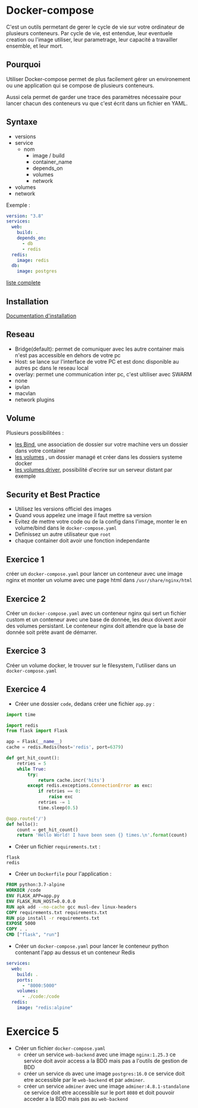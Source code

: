 # Docker-compose
C'est un outils permetant de gerer le cycle de vie sur votre ordinateur de plusieurs conteneurs.
Par cycle de vie, est entendue, leur eventuele creation ou l'image utiliser, leur parametrage, leur capacité a travailler ensemble, et leur mort.

## Pourquoi
Utiliser Docker-compose permet de plus facilement gérer un environement ou une application qui se compose de plusieurs conteneurs.

Aussi cela permet de garder une trace des paramètres nécessaire pour lancer chacun des conteneurs vu que c'est écrit dans un fichier en YAML.

## Syntaxe 

* versions
* service
  * nom
    * image / build
    * container_name
    * depends_on
    * volumes
    * network
* volumes
* network


Exemple :
```yaml
version: "3.8"
services:
  web:
    build: .
    depends_on:
      - db
      - redis
  redis:
    image: redis
  db:
    image: postgres
```

[liste complete](https://docs.docker.com/compose/compose-file/compose-file-v3/#service-configuration-reference)

## Installation

[Documentation d'installation](https://docs.docker.com/compose/install/)

## Reseau
* Bridge(default): permet de comuniquer avec les autre container mais n'est pas accessible en dehors de votre pc
* Host: se lance sur l'interface de votre PC et est donc disponible au autres pc dans le reseau local
* overlay: permet une communication inter pc, c'est ultiliser avec SWARM
* none
* ipvlan 
* macvlan
* network plugins

## Volume

Plusieurs possibilitées :
* [les Bind](https://docs.docker.com/storage/bind-mounts/), une association de dossier sur votre machine vers un dossier dans votre container
* [les volumes](https://docs.docker.com/storage/volumes/) , un dossier managé et créer dans les dossiers systeme docker
* [les volumes driver](https://docs.docker.com/storage/volumes/#use-a-volume-driver), possibilité d'ecrire sur un serveur distant par exemple

## Security et Best Practice

* Utilisez les versions officiel des images
* Quand vous appelez une image il faut mettre sa version
* Evitez de mettre votre code ou de la config dans l'image, monter le en volume/bind dans le `docker-compose.yaml`
* Definissez un autre utilisateur que `root`
* chaque container doit avoir une fonction independante


## Exercice 1
créer un `docker-compose.yaml` pour lancer un conteneur avec une image nginx et monter un volume avec une page html dans `/usr/share/nginx/html`

## Exercice 2
Créer un `docker-compose.yaml` avec un conteneur nginx qui sert un fichier custom et un conteneur avec une base de donnée, les deux doivent avoir des volumes persistant. Le conteneur nginx doit attendre que la base de donnée soit prète avant de démarrer.

## Exercice 3 
Créer un volume docker, le trouver sur le filesystem, l'utiliser dans un `docker-compose.yaml`

## Exercice 4
* Créer une dossier `code`, dedans créer une fichier `app.py` :
```python
import time

import redis
from flask import Flask

app = Flask(__name__)
cache = redis.Redis(host='redis', port=6379)

def get_hit_count():
    retries = 5
    while True:
        try:
            return cache.incr('hits')
        except redis.exceptions.ConnectionError as exc:
            if retries == 0:
                raise exc
            retries -= 1
            time.sleep(0.5)

@app.route('/')
def hello():
    count = get_hit_count()
    return 'Hello World! I have been seen {} times.\n'.format(count)
```

* Créer un fichier `requirements.txt` :
```
flask
redis
```

* Créer un `Dockerfile` pour l'application : 
```Dockerfile
FROM python:3.7-alpine
WORKDIR /code
ENV FLASK_APP=app.py
ENV FLASK_RUN_HOST=0.0.0.0
RUN apk add --no-cache gcc musl-dev linux-headers
COPY requirements.txt requirements.txt
RUN pip install -r requirements.txt
EXPOSE 5000
COPY . .
CMD ["flask", "run"]
```

* Créer un `docker-compose.yaml` pour lancer le conteneur python contenant l'app au dessus et un conteneur Redis
```yaml
services:
  web:
    build: .
    ports:
      - "8000:5000"
    volumes:
      - ./code:/code
  redis:
    image: "redis:alpine"

```
# Exercice 5
* Créer un fichier `docker-compose.yaml`
  * créer un service `web-backend` avec une image `nginx:1.25.3` ce service doit avoir access a la BDD mais pas a l'outils de gestion de BDD
  * créer un service `db` avec une image `postgres:16.0` ce service doit etre accessible par le `web-backend` et par `adminer`.
  * créer un service `adminer` avec une image `adminer:4.8.1-standalone` ce service doit etre accessible sur le port `8080` et doit pouvoir acceder a la BDD mais pas au `web-backend`
